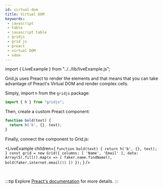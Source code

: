 ```yaml
---
id: virtual-dom
title: Virtual DOM
keywords:
 - javascript
 - table
 - javascript table
 - gridjs
 - grid js
 - preact
 - virtual DOM
 - vdom
---
```


import { LiveExample } from "../../lib/liveExample.js";

Grid.js uses Preact to render the elements and that means that you can take advantage of Preact's Virtual DOM and render
complex cells.

Simply, import `h` from the `gridjs` package:

```js
import { h } from "gridjs";
```

Then, create a custom Preact component:

```js
function bold(text) {
  return h('b', {}, text);
}
```

Finally, connect the component to Grid.js:

<LiveExample children={
`
function bold(text) {
  return h('b', {}, text);
}
const grid = new Grid({
  columns: [
      'Name',
      'Email'
   ],
  data: Array(5).fill().map(x => [
    faker.name.findName(),
    bold(faker.internet.email())
  ])
});
`
} />

<br/>

:::tip
Explore [Preact's documentation](https://preactjs.com/guide/v10/components) for more details.
:::
